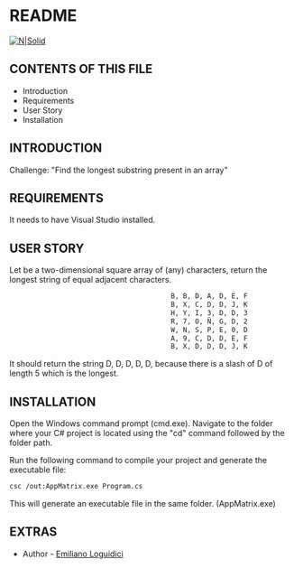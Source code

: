 # README
[![N|Solid](https://www.emerios.com/hubfs/New%20EES%20Logo_white.svg)](https://www.emerios.com/)

## CONTENTS OF THIS FILE
   
* Introduction
* Requirements
* User Story
* Installation

## INTRODUCTION

Challenge: "Find the longest substring present in an array"

## REQUIREMENTS

It needs to have Visual Studio installed.

## USER STORY

Let be a two-dimensional square array of (any) characters, return the longest string of equal adjacent characters.

```bash
                                        B, B, D, A, D, E, F
                                        B, X, C, D, D, J, K
                                        H, Y, I, 3, D, D, 3
                                        R, 7, O, Ñ, G, D, 2
                                        W, N, S, P, E, 0, D
                                        A, 9, C, D, D, E, F
                                        B, X, D, D, D, J, K
```

It should return the string D, D, D, D, D, because there is a slash of D of length 5 which is the longest.


## INSTALLATION

Open the Windows command prompt (cmd.exe).
Navigate to the folder where your C# project is located using the "cd" command followed by the folder path.

Run the following command to compile your project and generate the executable file:
```bash
csc /out:AppMatrix.exe Program.cs
```
This will generate an executable file in the same folder. (AppMatrix.exe)

## EXTRAS

- Author - [Emiliano Loguidici](https://www.linkedin.com/in/emilianologuidici/)
